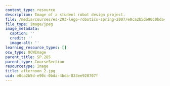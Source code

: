 ```yaml
---
content_type: resource
description: Image of a student robot design project.
file: /media/courses/es-293-lego-robotics-spring-2007/e0ca2b5de90c0bda4bda833ee920707f_afternoon_2.jpg
file_type: image/jpeg
image_metadata:
  caption: ''
  credit: ''
  image-alt: ''
learning_resource_types: []
ocw_type: OCWImage
parent_title: SP.285
parent_type: CourseSection
resourcetype: Image
title: afternoon_2.jpg
uid: e0ca2b5d-e90c-0bda-4bda-833ee920707f
---
```

